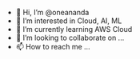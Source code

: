 - 👋 Hi, I’m @oneananda
- 👀 I’m interested in Cloud, AI, ML
- 🌱 I’m currently learning AWS Cloud
- 💞️ I’m looking to collaborate on ...
- 📫 How to reach me ...

<!---
oneananda/oneananda is a ✨ special ✨ repository because its `README.md` (this file) appears on your GitHub profile.
You can click the Preview link to take a look at your changes.
--->
